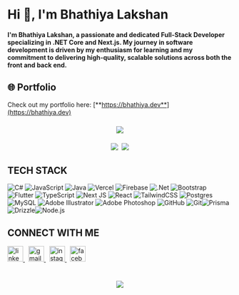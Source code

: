 # Hi 👋, I'm Bhathiya Lakshan

#### I'm Bhathiya Lakshan, a passionate and dedicated Full-Stack Developer specializing in .NET Core and Next.js. My journey in software development is driven by my enthusiasm for learning and my commitment to delivering high-quality, scalable solutions across both the front and back end.

###

## 🌐 Portfolio

Check out my portfolio here: [**https://bhathiya.dev**](https://bhathiya.dev)

###

<div align="center">

[![](https://visitcount.itsvg.in/api?id=smbhathiya&icon=0&color=1)](https://visitcount.itsvg.in)

###

![](https://github-readme-stats.vercel.app/api?username=smbhathiya&theme=rose_pine&hide_border=true&include_all_commits=false&count_private=false)&nbsp;
![](https://github-readme-stats.vercel.app/api/top-langs/?username=smbhathiya&theme=rose_pine&hide_border=true&include_all_commits=false&count_private=false&layout=compact) </div>

## TECH STACK

![C#](https://img.shields.io/badge/c%23-%23239120.svg?style=for-the-badge&logo=csharp&logoColor=white) ![JavaScript](https://img.shields.io/badge/javascript-%23323330.svg?style=for-the-badge&logo=javascript&logoColor=%23F7DF1E) ![Java](https://img.shields.io/badge/java-%23ED8B00.svg?style=for-the-badge&logo=openjdk&logoColor=white) ![Vercel](https://img.shields.io/badge/vercel-%23000000.svg?style=for-the-badge&logo=vercel&logoColor=white) ![Firebase](https://img.shields.io/badge/firebase-%23039BE5.svg?style=for-the-badge&logo=firebase) ![.Net](https://img.shields.io/badge/.NET-5C2D91?style=for-the-badge&logo=.net&logoColor=white) ![Bootstrap](https://img.shields.io/badge/bootstrap-%238511FA.svg?style=for-the-badge&logo=bootstrap&logoColor=white) ![Flutter](https://img.shields.io/badge/Flutter-%2302569B.svg?style=for-the-badge&logo=Flutter&logoColor=white) ![TypeScript](https://img.shields.io/badge/typescript-%23007ACC.svg?style=for-the-badge&logo=typescript&logoColor=white) ![Next JS](https://img.shields.io/badge/Next-black?style=for-the-badge&logo=next.js&logoColor=white) ![React](https://img.shields.io/badge/react-%2320232a.svg?style=for-the-badge&logo=react&logoColor=%2361DAFB) ![TailwindCSS](https://img.shields.io/badge/tailwindcss-%2338B2AC.svg?style=for-the-badge&logo=tailwind-css&logoColor=white) ![Postgres](https://img.shields.io/badge/postgres-%23316192.svg?style=for-the-badge&logo=postgresql&logoColor=white) ![MySQL](https://img.shields.io/badge/mysql-4479A1.svg?style=for-the-badge&logo=mysql&logoColor=white) ![Adobe Illustrator](https://img.shields.io/badge/adobe%20illustrator-%23FF9A00.svg?style=for-the-badge&logo=adobe%20illustrator&logoColor=white) ![Adobe Photoshop](https://img.shields.io/badge/adobe%20photoshop-%2331A8FF.svg?style=for-the-badge&logo=adobe%20photoshop&logoColor=white) ![GitHub](https://img.shields.io/badge/github-%23121011.svg?style=for-the-badge&logo=github&logoColor=white) ![Git](https://img.shields.io/badge/git-%23F05033.svg?style=for-the-badge&logo=git&logoColor=white)![Prisma](https://img.shields.io/badge/prisma-2D3748?style=for-the-badge&logo=prisma&logoColor=white)![Drizzle](https://img.shields.io/badge/drizzle-0A0A0A?style=for-the-badge&logo=drizzle&logoColor=white)![Node.js](https://img.shields.io/badge/node.js-339933?style=for-the-badge&logo=nodedotjs&logoColor=white)




##


## CONNECT WITH ME

<div align="left">
  <a href="https://www.linkedin.com/in/bhathiya-lakshan-91579722a/" target="_blank">
    <img src="https://img.shields.io/static/v1?message=LinkedIn&logo=linkedin&label=&color=0077B5&logoColor=white&labelColor=&style=for-the-badge" height="35" alt="linkedin logo" />
  </a>&nbsp;
  <a href="mailto:smbhathiya@gmail.com" target="_blank"> 
    <img src="https://img.shields.io/static/v1?message=Gmail&logo=gmail&label=&color=D14836&logoColor=white&labelColor=&style=for-the-badge" height="35" alt="gmail logo" />
  </a>&nbsp;
  <a href="https://instagram.com/bhathiya_lakshan" target="_blank">
    <img src="https://img.shields.io/static/v1?message=Instagram&logo=instagram&label=&color=E4405F&logoColor=white&labelColor=&style=for-the-badge" height="35" alt="instagram logo" />
  </a>&nbsp;
  <a href="https://www.facebook.com/smbhathiya" target="_blank">
    <img src="https://img.shields.io/static/v1?message=Facebook&logo=facebook&label=&color=1877F2&logoColor=white&labelColor=&style=for-the-badge" height="35" alt="facebook logo" />
  </a>
</div>
</br>

###

<div align="center">
  
![](https://github-readme-streak-stats.herokuapp.com/?user=smbhathiya&theme=rose_pine&hide_border=true)
  
</div>

###
